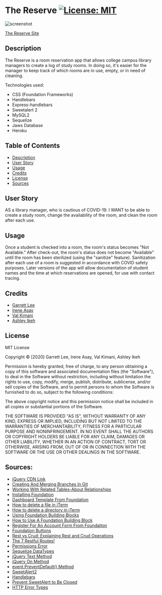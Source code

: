 # The Reserve [![License: MIT](https://img.shields.io/badge/License-MIT-yellow.svg)](https://opensource.org/licenses/MIT)

![screenshot](public/assets/img/the-reserve-screenshot.png)

[The Reserve Site](https://still-ravine-68015.herokuapp.com/)

## Description 

The Reserve is a room reservation app that allows college campus library managers to create a log of study rooms. In doing so, it's easier for the manager to keep track of which rooms are in use, empty, or in need of cleaning. 


Technologies used:
- CSS (Foundation Frameworks)
- Handlebars
- Express-handlebars
- Sweetalert 2
- MySQL2
- Sequelize
- Jaws Database
- Heroku

## Table of Contents

* [Description](#description)
* [User Story](#user-story)
* [Usage](#usage)
* [Credits](#credits)
* [License](#license)
* [Sources](#sources)


## User Story
AS a library manager, who is cautious of COVID-19.
I WANT to be able to create a study room, change the availability of the room, and clean the room after each use.

## Usage 
Once a student is checked into a room, the room's status becomes "Not Available." After check-out, the room's status does not become "Available" until the room has been sterilized (using the "sanitize" feature). Sanitization after each use of a room is suggested in accordance with COVID safety purposes. Later versions of the app will allow documentation of student names and the time at which reservations are opened, for use with contact tracing.


## Credits
* [Garrett Lee](https://github.com/rgl10d)
* [Irene Asay](https://github.com/IreneAsay)
* [Val Kimani](https://github.com/Valkimani)
* [Ashley Ikeh](https://github.com/Aikeh2021)

## License

MIT License

Copyright © [2020] Garrett Lee, Irene Asay, Val Kimani, Ashley Ikeh

Permission is hereby granted, free of charge, to any person obtaining a copy
of this software and associated documentation files (the "Software"), to deal
in the Software without restriction, including without limitation the rights
to use, copy, modify, merge, publish, distribute, sublicense, and/or sell
copies of the Software, and to permit persons to whom the Software is
furnished to do so, subject to the following conditions:

The above copyright notice and this permission notice shall be included in all
copies or substantial portions of the Software.

THE SOFTWARE IS PROVIDED "AS IS", WITHOUT WARRANTY OF ANY KIND, EXPRESS OR
IMPLIED, INCLUDING BUT NOT LIMITED TO THE WARRANTIES OF MERCHANTABILITY,
FITNESS FOR A PARTICULAR PURPOSE AND NONINFRINGEMENT. IN NO EVENT SHALL THE
AUTHORS OR COPYRIGHT HOLDERS BE LIABLE FOR ANY CLAIM, DAMAGES OR OTHER
LIABILITY, WHETHER IN AN ACTION OF CONTRACT, TORT OR OTHERWISE, ARISING FROM,
OUT OF OR IN CONNECTION WITH THE SOFTWARE OR THE USE OR OTHER DEALINGS IN THE
SOFTWARE.



## Sources:

* [jQuery CDN Link](https://code.jquery.com)
* [Creating And Merging Branches In Git](https://www.youtube.com/watch?v=S2TUommS3O0)
* [Working With Related Tables-About Relationships](https://fmhelp.filemaker.com/help/18/fmp/en/index.html#page/FMP_Help/one-to-many-relationships.html)
* [Installing Foundation](https://get.foundation/sites/docs/installation.html)
* [Dashboard Template From Foundation](https://get.foundation/building-blocks/blocks/dashboard-table.html)
* [How to delete a file in iTerm](https://www.google.com/search?client=safari&rls=en&q=remove+a+file+in+iterm&ie=UTF-8&oe=UTF-8)
* [How to delete a directory in iTerm](https://www.google.com/search?client=safari&rls=en&biw=1249&bih=664&sxsrf=ALeKk00ljlp-6nvInVQu0OcEzyt-fjqoSg%3A1607789587587&ei=E-zUX8irI-LM5gLDvaqoCg&q=mac+terminal+rm+-rf&oq=mac+terminal+rm+-rf&gs_lcp=CgZwc3ktYWIQAzIECAAQRzIECAAQRzIECAAQRzIECAAQRzIECAAQRzIECAAQRzIECAAQRzIECAAQR1AAWABgr_owaABwAngAgAEAiAEAkgEAmAEAqgEHZ3dzLXdpesgBCMABAQ&sclient=psy-ab&ved=0ahUKEwiIgff56sjtAhViplkKHcOeCqUQ4dUDCAw&uact=5)
* [Using Foundation Building Blocks](https://get.foundation/building-blocks/how-to.html#what-is)
* [How to Use A Foundation Building Block](https://get.foundation/building-blocks/how-to.html#use)
* [Register For An Account Form From Foundaiton](https://get.foundation/building-blocks/blocks/form-icons.html)
* [Foundation Buttons](https://get.foundation/sites/docs-v5/components/buttons.html)
* [Rest vs Crud: Explaining Rest and Crud Operations](https://www.bmc.com/blogs/rest-vs-crud-whats-the-difference/#:~:text=CRUD%3A%20Foundation%20and%20Principles&text=CRUD%20is%20an%20acronym%20for,as%20primitive%20guidance%2C%20at%20best.)
* [The 7 Restful Routes!](https://medium.com/@shubhangirajagrawal/the-7-restful-routes-a8e84201f206)
* [Permissions Error](https://www.reddit.com/r/javascript/comments/8iygni/please_help_permission_errors_with_npm/)
* [Sequelize DataTypes](https://sequelize.org/v5/manual/data-types.html)
* [jQuery Text Method](https://www.w3schools.com/jquery/html_text.asp)
* [jQuery On Method](https://www.w3schools.com/jquery/event_on.asp)
* [event.PreventDefault() Method](https://www.w3schools.com/jquery/event_preventdefault.asp)
* [SweetAlert2](https://sweetalert2.github.io/#showLoading)
* [Handlebars](https://handlebarsjs.com/guide/#what-is-handlebars)
* [Prevent SweetAlert to Be Closed](https://stackoverflow.com/questions/47749095/prevent-sweetalert-to-be-closed-on-clicking-outside-the-popup-window)
* [HTTP Error Types](https://www.restapitutorial.com/httpstatuscodes.html)


